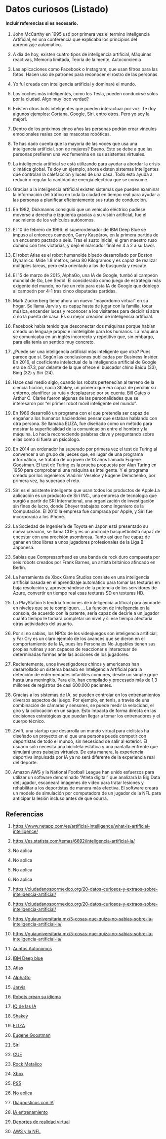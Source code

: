 # Datos curiosos (Listado)
#### Incluir referencias si es necesario.


1.  John McCarthy en 1995 usó por primera vez el termino inteligencia Artificial, en una conferencia que explicaba los principios del aprendizaje automático. 
2. A día de hoy, existen cuatro tipos de inteligencia artificial, Máquinas reactivas, Memoria limitada, Teoría de la mente, Autoconcienia
3. Las aplicaciones como Facebook o Instagram, que usan filtros para las fotos. Hacen uso de patrones para reconocer el rostro de las personas.
4. Yo fuí creada con inteligencia artificial y dominaré el mundo. 
5. Los coches más inteligentes, como los Tesla, pueden conducirse solos por la ciudad. Algo muy loco verdad?
6. Existen otros bots inteligentes que pueden interactuar por voz. Te doy algunos ejemplos: Cortana, Google, Siri, entro otros. Pero yo soy la mejor!.
7. Dentro de los próximos cinco años las personas podrán crear vínculos emocionales reales con las mascotas robóticas.
8. Te has dado cuenta que la mayoria de las voces que usa una inteligencia artificial, son de mujeres? Bueno. Esto se debe a que las personas prefieren una voz femenina en sus asistentes virtuales.
9. La inteligencia artificial se está utilizando para ayudar a abordar la crisis climática global. Te doy un ejemplo, ahora existen sistemas inteligentes que controlan la calefacción y luces de una casa. Todo esto ayuda a reducir o regular la cantidad de energia electrica que se consume.
10. Gracias a la inteligencia artificial existen sistemas que pueden examinar la información del tráfico en toda la ciudad en tiempo real para ayudar a las personas a planificar eficientemente sus rutas de conducción.

11. En 1982, Dickmanns consiguió que un vehículo eléctrico pudiese moverse a derecha e izquierda gracias a su visión artificial, fue el nacimiento de los vehículos autónomos.

12. El 10 de febrero de 1996: el superordenador de IBM Deep Blue se impuso al entonces campeón, Garry Kaspárov, en la primera partida de un encuentro pactado a seis. Tras el susto inicial, el gran maestro ruso dominó con tres victorias, y dejó el marcador final en 4 a 2 a su favor.

13. El robot Atlas es el robot humanoide bípedo desarrollado por Boston Dynamics. Mide 1.8 metros, pesa 80 Kilogramos y es capaz de realizar múltiples tareas, pero está orientado a las de búsqueda y rescate.

14. El 15 de marzo de 2015, AlphaGo, una IA de Google, tumbó al campeón mundial de Go, Lee Sedol. El considerado como juego de estrategia más exigente del mundo, no fue un reto para esta IA de Google que doblegó al campeón por 4-1 tras cinco disputadas partidas.

15. Mark Zuckerberg tiene ahora un nuevo "mayordomo virtual" en su hogar. Se llama Jarvis y es capaz hasta de jugar con la familia, tocar música, encender luces y reconocer a los visitantes para decidir si abre o no la puerta de casa. Es su mejor creación de inteligencia artificial.

16. Facebook había tenido que desconectar dos máquinas porque habían creado un lenguaje propio e ininteligible para los humanos. La máquina se comunicaba en un inglés incorrecto y repetitivo que, sin embargo, para ella tenía un sentido muy concreto.

17. ¿Puede ser una inteligencia artificial más inteligente que otra? Pues parece que sí. Según las conclusiones publicadas por Business Insider. En 2016, el coeficiente intelectual de la inteligencia artificial de Google era de 47.3, por delante de la que ofrece el buscador chino Baidu (33), Bing (32) y Siri (24).

18. Hace casi medio siglo, cuando los robots pertenecían al terreno de la ciencia ficción, nacía Shakey, un pionero que era capaz de percibir su entorno, planificar su ruta y desplazarse por su cuenta. Bill Gates o Arthur C. Clarke fueron algunas de las personalidades que se interesaron por “el primer robot móvil inteligente del mundo”.

19. En 1966 desarrolló un programa con el que pretendía ser capaz de engañar a los humanos haciéndoles pensar que estaban hablando con otra persona. Se llamaba ELIZA, fue diseñado como un método para mostrar la superficialidad de la comunicación entre el hombre y la máquina. Lo hacía reconociendo palabras clave y preguntando sobre ellas como si fuera un psicólogo.

20.  En 2014 un ordenador ha superado por primera vez el test de Turing al convencer a un grupo de jueces que, en lugar de una programa informático, se trataba de un joven de 13 años llamado Eugene Goostman. El test de Turing es la prueba propuesta por Alan Turing en 1950 para comprobar si una máquina es inteligente. Y el programa creado por los ingenieros Vladimir Veselov y Eugene Demchenko, por primera vez, ha superado el reto.

21. Siri es el asistente inteligente que usan todos los productos de Apple.La aplicación es un producto de Siri INC., una empresa de tecnología que surgió a partir de SRI International, una organización de investigación sin fines de lucro, donde Cheyer trabajaba como Ingeniero de la Computación. El 2010 la empresa fue comprada por Apple, y Siri fue incorporada a los iPhone.

22. La Sociedad de Ingeniería de Toyota en Japón está presentado su nueva creación, se llama CUE y es un androide basquetbolista capaz de encestar con una precisión asombrosa. Tanto así que fue capaz de ganar en tiros libres a unos jugadores profesionales de la Liga B Japonesa.

23. Sabías que Compressorhead es una banda de rock duro compuesta por seis robots creados por Frank Barnes, un artista británico afincado en Berlín.

24. La herramienta de Xbox Game Studios consiste en una inteligencia artificial basada en el aprendizaje automático para tomar las texturas en baja resolución y, aprovechándose de la potencia de los servidores de Azure, convertir en tiempo real esas texturas SD en texturas HD.

25. La PlayStation 5 tendría funciones de inteligencia artificial para ayudarte en niveles que se te compliquen. ... La función de inteligencia en la consola, de acuerdo con la patente, sería capaz de decirle a un jugador cuánto tiempo le tomará completar un nivel y si ese tiempo afectaría otras actividades del usuario.

26. Por si no sabias, los NPCs de los videojuegos son inteligencia artificial, y Far Cry es un claro ejemplo de los avances que se dieron en el comportamiento de la IA, pues los Personajes No Jugables tienen sus propias rutinas y son capaces de reaccionar e interactuar de determinadas formas ante las acciones de los jugadores.

27. Recientemente, unos investigadores chinos y americanos han desarrollado un sistema basado en Inteligencia Artificial para la detección de enfermedades infantiles comunes, desde un simple gripe hasta una meningitis. Para ello, han compilado y procesado más de 1,3 millones de registros de casi 600.000 pacientes.

28. Gracias a los sistemas de IA, se pueden controlar en los entrenamientos diversos aspectos del juego. Por ejemplo, en tenis, a través de una combinación de cámaras y sensores, se puede medir la velocidad, el giro y la colocación en un saque. Esto Impacta de forma directa en las decisiones estratégicas que puedan llegar a tomar los entrenadores y el cuerpo técnico.

29. Zwift, una startup que desarrolla un mundo virtual para ciclistas ha diseñado un proyecto en el que una persona puede competir con deportistas de todo el mundo, sin necesidad de salir al exterior. El usuario solo necesita una bicicleta estática y una pantalla enfrente que simulará unos paisajes virtuales. De esta manera, la experiencia deportiva impulsada por IA ya no será diferente de la experiencia real del deporte.

30. Amazon AWS y la National Football League han unido esfuerzos para utilizar un software denominado “Atleta digital” que analizará la Big Data del jugador, escaneará imágenes de video para tratar lesiones y rehabilitar a los deportistas de manera más efectiva. El software creará un modelo de simulación por computadora de un jugador de la NFL para anticipar la lesión incluso antes de que ocurra.

## Referencias
1. https://www.netapp.com/es/artificial-intelligence/what-is-artificial-intelligence/
2. https://es.statista.com/temas/6692/inteligencia-artificial-ia/
3. No aplica
4. No aplica
6. No aplica
7. No aplica
 
7. https://ciudadanospormexico.org/20-datos-curiosos-y-extraos-sobre-inteligencia-artificial/
8.  https://ciudadanospormexico.org/20-datos-curiosos-y-extraos-sobre-inteligencia-artificial/
9. https://guiauniversitaria.mx/5-cosas-que-quiza-no-sabias-sobre-la-inteligencia-artificial-ia/
10. https://guiauniversitaria.mx/5-cosas-que-quiza-no-sabias-sobre-la-inteligencia-artificial-ia/
11. [Auntos Autonomos](https://ecosistemahuawei.xataka.com/principales-hitos-historia-inteligencia-artificial/)
12. [IBM Deep blue](https://www.lavanguardia.com/deportes/20160210/302037419496/dia-ordenador-gano-campeon-mundo-ajedrez.html)
13. [Atlas](https://www.google.com/search?q=Atlas+(2013)%2C+el+robot+b%C3%ADpedo+de+rescate+de+la+Boston+Dynamics%2C&oq=Atlas+(2013)%2C+el+robot+b%C3%ADpedo+de+rescate+de+la+Boston+Dynamics%2C&aqs=chrome..69i57.1011j0j4&sourceid=chrome&ie=UTF-8)
14. [AlphaGo](https://tecnohotelnews.com/2017/10/05/cinco-hitos-inteligencia-artificial/)
15. [Jarvis](https://tecnohotelnews.com/2017/10/05/cinco-hitos-inteligencia-artificial/)
16. [Robots crean su idioma](https://tecnohotelnews.com/2017/10/05/cinco-hitos-inteligencia-artificial/)
17. [IQ de las IA](https://tecnohotelnews.com/2017/10/05/cinco-hitos-inteligencia-artificial/)
18. [Shakey](https://www.eldiario.es/hojaderouter/tecnologia/shakey-robot-inteligencia-artificial-coche-autonomo_1_3466717.html)
19. [ELIZA](https://www.xataka.com/historia-tecnologica/asi-era-eliza-el-primer-bot-conversacional-de-la-historia)
20. [Eugene Goostman](https://es.gizmodo.com/un-ordenador-supera-por-primera-vez-el-test-de-turing-1587840827)
21. [Siri](https://www.nextu.com/blog/la-historia-detras-de-siri-y-su-creador-el-hombre-que-nacio-desarrollador-de-aplicaciones/)
22. [CUE](https://www.xataka.com/robotica-e-ia/este-robot-basquetbolista-creado-por-toyota-no-sera-el-proximo-jordan-pero-por-algo-se-empieza)
23. [Rock Metalico](https://www.elespanol.com/cultura/20180121/grupo-heavy-metal-mundo-compuesto-robots/278472964_0.html)
24. [Xbox](https://www.hobbyconsolas.com/noticias/xbox-game-studios-tiene-inteligencia-artificial-mejora-texturas-juegos-tiempo-real-578761#:~:text=La%20herramienta%20de%20Xbox%20Game,texturas%20SD%20en%20texturas%20HD.)
25. [PS5](https://larepublica.pe/videojuegos/2020/02/09/ps5-playstation-5-tendria-inteligencia-artificial-y-seria-un-asistente-de-voz-de-paga-para-ayudar-a-terminar-videojuegos-fotos-video-sony/)
26. [No aplica](Conocimiento_gamer)
27. [Diagnosticos con IA](https://www.aecoc.es/innovation-hub-noticias/5-avances-de-la-inteligencia-artificial-que-probablemente-veremos-en-los-proximos-5-anos/)
28. [IA entrenamiento](https://www.tokioschool.com/noticias/inteligencia-artificial-deporte/)
29. [Deportes de realidad virtual](https://www.diariojuridico.com/la-inteligencia-artificial-llega-al-sector-deportivo/)
30. [AWS y la NFL](https://www.diariojuridico.com/la-inteligencia-artificial-llega-al-sector-deportivo/)